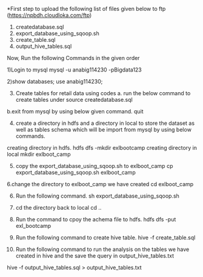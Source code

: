 *First step to upload the following list of files given below to ftp (https://npbdh.cloudloka.com/ftp)
1. createdatabase.sql 
2. export_database_using_sqoop.sh
3. create_table.sql
4. output_hive_tables.sql        

Now, Run the following Commands in the given order

1)Login to mysql
mysql -u anabig114230 -pBigdata123

2)show databases;
use anabig114230;

3) Create tables for retail data using codes
a. run the below command to create tables under 
source createdatabase.sql 

b.exit from mysql by using below given command.
quit

4. create a directory in hdfs  and a directory in local to store the dataset as well as tables schema which will be import from mysql by using below commands.

creating directory in hdfs. 
hdfs dfs -mkdir exlbootcamp
creating directory in local
mkdir exlboot_camp

5. copy the export_database_using_sqoop.sh to exlboot_camp 
cp export_database_using_sqoop.sh exlboot_camp 

6.change the directory to exlboot_camp we have created
cd exlboot_camp 

6. Run the following command.
sh export_database_using_sqoop.sh 

7. cd the directory back to local
cd ..

8. Run the command to cpoy the achema file to hdfs.
hdfs dfs -put exl_bootcamp

9) Run the following command to create hive table.
hive -f create_table.sql

10) Run the following command to run the analysis on the tables we have created in hive and the save the query in output_hive_tables.txt

hive -f output_hive_tables.sql > output_hive_tables.txt



